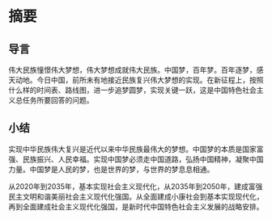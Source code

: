 # 摘要

## 导言

伟大民族憧憬伟大梦想，伟大梦想成就伟大民族。中国梦，百年梦。百年逐梦，感天动地。今日中国，前所未有地接近民族复兴伟大梦想的实现。在新征程上，按照什么样的时间表、路线图，进一步追梦圆梦，实现关键一跃，这是中国特色社会主义总任务所要回答的问题。  

## 小结

实现中华民族伟大复兴是近代以来中华民族最伟大的梦想。中国梦的本质是国家富强、民族振兴、人民幸福。实现中国梦必须走中国道路，弘扬中国精神，凝聚中国力量。中国梦是人民的梦，也是世界的梦，与世界的梦息息相通。  

从2020年到2035年，基本实现社会主义现代化，从2035年到2050年，建成富强民主文明和谐美丽社会主义现代化强国。从全面建成小康社会到基本实现现代化，再到全面建成社会主义现代化强国，是新时代中国特色社会主义发展的战略安排。  
